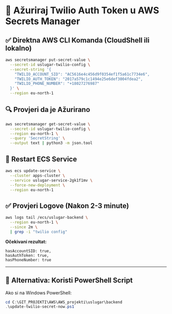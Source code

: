 # 🔄 Ažuriraj Twilio Auth Token u AWS Secrets Manager

## ✅ Direktna AWS CLI Komanda (CloudShell ili lokalno)

```bash
aws secretsmanager put-secret-value \
  --secret-id uslugar-twilio-config \
  --secret-string '{
    "TWILIO_ACCOUNT_SID": "AC5616e4c456d9f0354ef1f5a61c7734e6",
    "TWILIO_AUTH_TOKEN": "2017a579c1c1494e25e6def3004fdea2",
    "TWILIO_PHONE_NUMBER": "+18027276987"
  }' \
  --region eu-north-1
```

## 🔍 Provjeri da je Ažurirano

```bash
aws secretsmanager get-secret-value \
  --secret-id uslugar-twilio-config \
  --region eu-north-1 \
  --query 'SecretString' \
  --output text | python3 -m json.tool
```

## 🔄 Restart ECS Service

```bash
aws ecs update-service \
  --cluster apps-cluster \
  --service uslugar-service-2gk1f1mv \
  --force-new-deployment \
  --region eu-north-1
```

## ✅ Provjeri Logove (Nakon 2-3 minute)

```bash
aws logs tail /ecs/uslugar-backend \
  --region eu-north-1 \
  --since 2m \
  | grep -i "twilio config"
```

**Očekivani rezultat:**
```
hasAccountSID: true,
hasAuthToken: true,
hasPhoneNumber: true
```

---

## 📝 Alternativa: Koristi PowerShell Script

Ako si na Windows PowerShell:

```powershell
cd C:\GIT_PROJEKTI\AWS\AWS_projekti\uslugar\backend
.\update-twilio-secret-now.ps1
```

